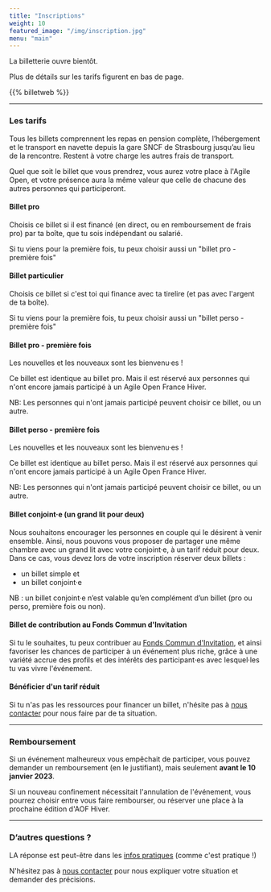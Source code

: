 ```yaml
---
title: "Inscriptions"
weight: 10
featured_image: "/img/inscription.jpg"
menu: "main"
---
```


La billetterie ouvre bientôt.

Plus de détails sur les tarifs figurent en bas de page.

{{% billetweb %}}

---

### Les tarifs

Tous les billets comprennent les repas en pension complète, l’hébergement et le
transport en navette depuis la gare SNCF de Strasbourg jusqu’au lieu de la
rencontre. Restent à votre charge les autres frais de transport.

Quel que soit le billet que vous prendrez, vous aurez votre place à l'Agile Open,
et votre présence aura la même valeur que celle de chacune des autres personnes
qui participeront.


#### Billet pro

Choisis ce billet si il est financé (en direct, ou en remboursement de frais pro) par ta boîte, que tu sois indépendant ou salarié.

Si tu viens pour la première fois, tu peux choisir aussi un "billet pro - première fois"

#### Billet particulier

Choisis ce billet si c'est toi qui finance avec ta tirelire (et pas avec l'argent de ta boîte).

Si tu viens pour la première fois, tu peux choisir aussi un "billet perso - première fois"

#### Billet pro - première fois

Les nouvelles et les nouveaux sont les bienvenu·es !

Ce billet est identique au billet pro. Mais il est réservé aux personnes qui
n'ont encore jamais participé à un Agile Open France Hiver.

NB: Les personnes qui n'ont jamais participé peuvent choisir ce billet,
ou un autre.

#### Billet perso - première fois

Les nouvelles et les nouveaux sont les bienvenu·es !

Ce billet est identique au billet perso. Mais il est réservé aux personnes qui
n'ont encore jamais participé à un Agile Open France Hiver.

NB: Les personnes qui n'ont jamais participé peuvent choisir ce billet,
ou un autre.

#### Billet conjoint·e (un grand lit pour deux)

Nous souhaitons encourager les personnes en couple qui le désirent à venir
ensemble. Ainsi, nous pouvons vous proposer de partager une même chambre avec
un grand lit avec votre conjoint·e, à un tarif réduit pour deux. Dans ce cas,
vous devez lors de votre inscription réserver deux billets :

- un billet simple et
- un billet conjoint·e

NB : un billet conjoint·e n’est valable qu’en complément d’un billet (pro ou perso, première fois ou non).

#### Billet de contribution au Fonds Commun d'Invitation 

Si tu le souhaites, tu peux contribuer au [Fonds Commun d'Invitation](/inviter/#cest-quoi-le-fonds-commun-dinvitation-), et ainsi favoriser les
chances de participer à un événement plus riche, grâce à une variété accrue des
profils et des intérêts des participant·es avec lesquel·les tu vas vivre l'événement.

#### Bénéficier d'un tarif réduit

Si tu n'as pas les ressources pour financer un billet, n'hésite pas à [nous
contacter](mailto:staff@agileopenfrance.com) pour nous faire par de ta
situation.

---

### Remboursement

Si un événement malheureux vous empêchait de participer, vous pouvez demander
un remboursement (en le justifiant), mais seulement **avant le 10 janvier
2023**.

Si un nouveau confinement nécessitait l'annulation de l'événement, vous pourrez
choisir entre vous faire rembourser, ou réserver une place à la prochaine
édition d'AOF Hiver.

---

### D’autres questions ?

LA réponse est peut-être dans les [infos pratiques](/pratique) (comme c'est pratique !)

N'hésitez pas à [nous contacter](staff-at-agileopenfrance-point-com) pour nous
expliquer votre situation et demander des précisions.
